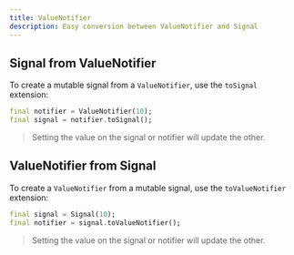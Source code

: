 ```yaml
---
title: ValueNotifier
description: Easy conversion between ValueNotifier and Signal
---
```


## Signal from ValueNotifier

To create a mutable signal from a `ValueNotifier`, use the `toSignal` extension:

```dart
final notifier = ValueNotifier(10);
final signal = notifier.toSignal();
```

> Setting the value on the signal or notifier will update the other.

## ValueNotifier from Signal

To create a `ValueNotifier` from a mutable signal, use the `toValueNotifier` extension:

```dart
final signal = Signal(10);
final notifier = signal.toValueNotifier();
```

> Setting the value on the signal or notifier will update the other.
